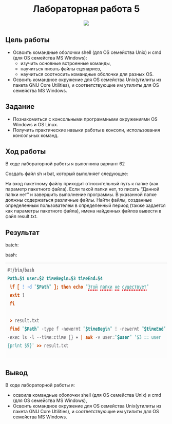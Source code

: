 <h1 align="center">Лабораторная работа 5 </h1>
<p align="center"><img src="https://github.com/blackcater/blackcater/raw/main/images/banner.gif" height="100">
</p> 

## Цель работы 
- Освоить командные оболочки shell (для OS семейства Unix) и cmd (для OS семейства MS Windows):
  - изучить основные встроенные команды,
  - научиться писать файлы сценариев,
  - научиться соотносить командные оболочки для разных OS.
- Освоить командное окружение для OS семейства Unix(утилиты из пакета GNU Core Utilities), и соответствующие им утилиты для OS семейства MS Windows.


## Задание 
- Познакомиться с консольными программными окружениями OS Windows и OS Linux.
- Получить практические навыки работы в консоли, использования консольных команд.

## Ход работы
В ходе лабораторной работы я выполнила вариант 62

Создать файл sh и bat, который выполняет следующее: 

На вход пакетному файлу приходит относительный путь к папке (как параметр пакетного файла). Если такой папки нет, то писать “Данной папки нет” и завершить выполнение программы. В указанной папке должны содержаться различные файлы. Найти файлы, созданные определенным пользователем в определенный период (также задается как параметры пакетного файла), имена найденных файлов вывести в файл result.txt. 

## Результат 
batch:



bash:

<img src="Screenshot1.png" height="300" >

## Вывод
В ходе лабораторной работы я:
- oсвоила командные оболочки shell (для OS семейства Unix) и cmd (для OS семейства MS Windows),
- Освоить командное окружение для OS семейства Unix(утилиты из пакета GNU Core Utilities), и соответствующие им утилиты для OS семейства MS Windows.


